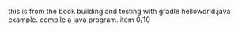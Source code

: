 this is from the book building and testing with gradle
helloworld.java example. compile a java program. item 0/10


